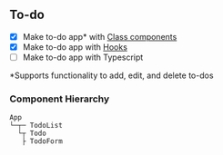 ## To-do 
- [X] Make to-do app* with [Class components](https://github.com/joanne-wu-hoo/react-todo-3-ways/tree/master/src/ClassComponents)
- [X] Make to-do app with [Hooks](https://github.com/joanne-wu-hoo/react-todo-3-ways/tree/master/src/HookComponents)
- [ ] Make to-do app with Typescript

*Supports functionality to add, edit, and delete to-dos

### Component Hierarchy
```
App
└─┬─ TodoList
  └┬ Todo
   ├ TodoForm
```
